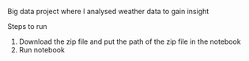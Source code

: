  Big data project where I analysed weather data to gain insight  

Steps to run
1) Download the zip file and put the path of the zip file in the notebook
2) Run notebook 

